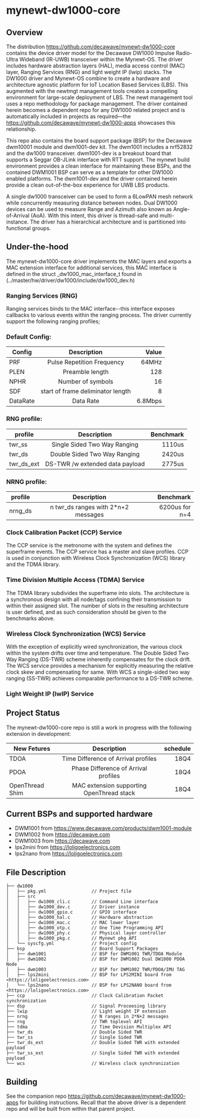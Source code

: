 <!--
# Copyright (C) 2017-2018, Decawave Limited, All Rights Reserved
#
# Licensed to the Apache Software Foundation (ASF) under one
# or more contributor license agreements.  See the NOTICE file
# distributed with this work for additional information
# regarding copyright ownership.  The ASF licenses this file
# to you under the Apache License, Version 2.0 (the
# "License"); you may not use this file except in compliance
# with the License.  You may obtain a copy of the License at
#
# http://www.apache.org/licenses/LICENSE-2.0
#
# Unless required by applicable law or agreed to in writing,
# software distributed under the License is distributed on an
# "AS IS" BASIS, WITHOUT WARRANTIES OR CONDITIONS OF ANY
#  KIND, either express or implied.  See the License for the
# specific language governing permissions and limitations
# under the License.
#
-->

# mynewt-dw1000-core

## Overview

The distribution <https://github.com/decawave/mynewt-dw1000-core> contains the device driver model for the Decawave DW1000 Impulse Radio-Ultra Wideband (IR-UWB) transceiver within the Mynewt-OS. The driver includes hardware abstraction layers (HAL), media access control (MAC) layer, Ranging Services (RNG) and light weight IP (lwip) stacks. The DW1000 driver and Mynewt-OS combine to create a hardware and architecture agnostic platform for IoT Location Based Services (LBS). This augmented with the newtmgt management tools creates a compelling environment for large-scale deployment of LBS. The newt management tool uses a repo methodology for package management. The driver contained herein becomes a dependent repo for any DW1000 related project and is automatically included in projects as required––the <https://github.com/decawave/mynewt-dw1000-apps> showcases this relationship.

This repo also contains the board support package (BSP) for the Decawave dwm10001 module and dwm1001-dev kit. The dwm1001 includes a nrf52832 and the dw1000 transceiver. dwm1001-dev is a breakout board that supports a Seggar OB-JLink interface with RTT support. The mynewt build environment provides a clean interface for maintaining these BSPs, and the contained DWM1001 BSP can serve as a template for other DW1000 enabled platforms. The dwm1001-dev and the driver contained herein provide a clean out-of-the-box experience for UWB LBS products.

A single dw1000 transceiver can be used to form a 6LowPAN mesh network while concurrently measuring distance between nodes. Dual DW1000 devices can be used to measure Range and Azimuth also known as Angle-of-Arrival (AoA). With this intent, this driver is thread-safe and multi-instance. The driver has a hierarchical architecture and is partitioned into functional groups. 

## Under-the-hood

The mynewt-dw1000-core driver implements the MAC layers and exports a MAC extension interface for additional services, this MAC interface is defined in the struct _dw1000_mac_interface_t found in (../master/hw/driver/dw1000/include/dw1000_dev.h)


### Ranging Services (RNG)

Ranging services binds to the MAC interface--this interface exposes callbacks to various events within the ranging process. The driver currently support the following ranging profiles;

### Default Config:

| Config  | Description          |  Value  |
| ------------- |:-------------:| -----:|
| PRF  | Pulse Repetition Frequency   |  64MHz  |
| PLEN      | Preamble length         | 128  |
| NPHR      | Number of symbols       | 16  |
| SDF     | start of frame deliminator length  |  8 |
| DataRate     |Data Rate       | 6.8Mbps |

### RNG profile:
| profile       | Description          | Benchmark  |
| ------------- |:-------------:| -----:|
| twr_ss        | Single Sided Two Way Ranging | 1110us|
| twr_ds      | Double Sided Two Way Ranging      |  2420us |
| twr_ds_ext | DS-TWR /w extended data payload      |   2775us |

### NRNG profile:

| profile       | Description  | Benchmark  |
| ------------- |:-------------:| -----:|
| nrng_ds | n twr_ds ranges with 2*n+2 messages  | 6200us for n=4|


### Clock Calibration Packet (CCP) Service
The CCP service is the metronome with the system and defines the superframe events. The CCP service has a master and slave profiles. CCP is used in conjunction with Wireless Clock Synchronization (WCS) library and the TDMA library. 

### Time Division Multiple Access (TDMA) Service
The TDMA library subdivides the superframe into slots. The architecture is a synchronous design with all node/tags confining their transmission to within their assigned slot. The number of slots in the resulting architecture is user defined, and as such consideration should be given to the benchmarks above. 

### Wireless Clock Synchronization (WCS) Service
With the exception of explicitly wired synchronization, the various clock within the system drifts over time and temperature. The Double Sided Two Way Ranging (DS-TWR) scheme inherently compensates for the clock drift. The WCS service provides a mechanism for explicitly measuring the relative clock skew and compensating for same. With WCS a single-sided two way ranging (SS-TWR) achieves comparable performance to a DS-TWR scheme. 

### Light Weight IP (lwIP) Service

## Project Status

The mynewt-dw1000-core repo is still a work in progress with the following extension in development:

| New Fetures   | Description          | schedule |
| ------------- |:-------------:| -----:|
| TDOA  | Time Difference of Arrival profiles| 18Q4|
| PDOA  | Phase Difference of Arrival profiles| 18Q4|
| OpenThread Shim  | MAC extension supporting OpenThread stack| 18Q4|

## Current BSPs and supported hardware
* DWM1001   from <https://www.decawave.com/products/dwm1001-module>
* DWM1002   from <https://decawave.com>
* DWM1003   from <https://decawave.com>
* lps2mini  from <https://loligoelectronics.com>
* lps2nano  from <https://loligoelectronics.com>

## File Description
```
├── dw1000
│   ├── pkg.yml                 // Project file
│   ├── src
│   │   ├── dw1000_cli.c        // Command Line interface 
│   │   ├── dw1000_dev.c        // Driver instance
│   │   ├── dw1000_gpio.c       // GPIO interface
│   │   ├── dw1000_hal.c        // Hardware abstraction
│   │   ├── dw1000_mac.c        // MAC lower layer
│   │   ├── dw1000_otp.c        // One Time Programming API
│   │   ├── dw1000_phy.c        // Physical layer controller
│   │   ├── dw1000_pkg.c        // Mynewt pkg API
│   └── syscfg.yml              // Project config
├── bsp                         // Board Support Packages
│   ├── dwm1001                 // BSP for DWM1001 TWR/TDOA Module
│   ├── dwm1002                 // BSP for DWM1002 Dual DW1000 PDOA Node
│   ├── dwm1003                 // BSP for DWM1002 TWR/PDOA/IMU TAG
│   ├── lps2mini                // BSP for LPS2MINI board from <https://loligoelectronics.com>
│   └── lps2nano                // BSP for LPS2NANO board from <https://loligoelectronics.com>
├── ccp                         // Clock Calibration Packet synchronization 
├── dsp                         // Signal Proceesing library
├── lwip                        // Light weight IP extension
├── nrng                        // N ranges in 2*N+2 messages
├── rng                         // TWR toplevel API
├── tdma                        // Time Devision Multiplex API
├── twr_ds                      // Double Sided TWR
├── twr_ss                      // Single Sided TWR
├── twr_ds_ext                  // Double Sided TWR with extended payload
├── twr_ss_ext                  // Single Sided TWR with extended payload
└── wcs                         // Wireless clock synchronization

```

## Building

See the companion repo https://github.com/decawave/mynewt-dw1000-apps for building instructions. Recall that the above driver is a dependent repo and will be built from within that parent project. 


